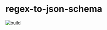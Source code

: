 # regex-to-json-schema

[![build](https://github.com/zyla/regex-to-json-schema/workflows/build/badge.svg)](https://github.com/zyla/regex-to-json-schema/actions?query=workflow:build)
